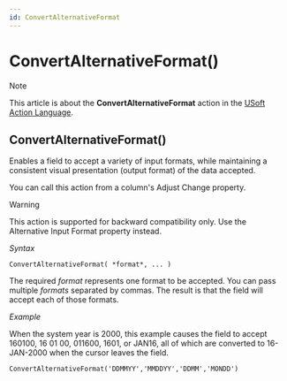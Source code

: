 ```yaml
---
id: ConvertAlternativeFormat
---
```


# ConvertAlternativeFormat()



> [!NOTE]
> This article is about the **ConvertAlternativeFormat** action in the [USoft Action Language](/docs/Task%20flow/Action%20Language%20reference/USoft%20Action%20Language.md).

## **ConvertAlternativeFormat()**

Enables a field to accept a variety of input formats, while maintaining a consistent visual presentation (output format) of the data accepted.

You can call this action from a column's Adjust Change property.

> [!WARNING]
> This action is supported for backward compatibility only. Use the Alternative Input Format property instead.

*Syntax*

```
ConvertAlternativeFormat( *format*, ... )
```

The required *format* represents one format to be accepted. You can pass multiple *formats* separated by commas. The result is that the field will accept each of those formats.

*Example*

When the system year is 2000, this example causes the field to accept 160100, 16 01 00, 011600, 1601, or JAN16, all of which are converted to 16-JAN-2000 when the cursor leaves the field.

```
ConvertAlternativeFormat('DDMMYY','MMDDYY','DDMM','MONDD')
```

 